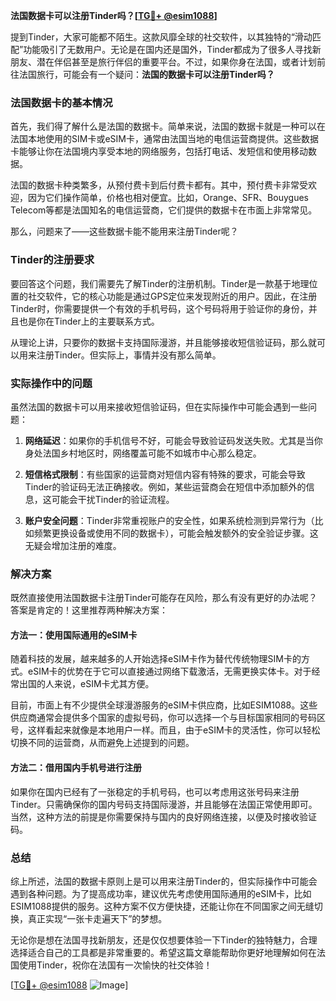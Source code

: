 **法国数据卡可以注册Tinder吗？[[TG💪+ @esim1088](https://t.me/s/esim1088)]**

提到Tinder，大家可能都不陌生。这款风靡全球的社交软件，以其独特的“滑动匹配”功能吸引了无数用户。无论是在国内还是国外，Tinder都成为了很多人寻找新朋友、潜在伴侣甚至是旅行伴侣的重要平台。不过，如果你身在法国，或者计划前往法国旅行，可能会有一个疑问：**法国的数据卡可以注册Tinder吗？**

### 法国数据卡的基本情况

首先，我们得了解什么是法国的数据卡。简单来说，法国的数据卡就是一种可以在法国本地使用的SIM卡或eSIM卡，通常由法国当地的电信运营商提供。这些数据卡能够让你在法国境内享受本地的网络服务，包括打电话、发短信和使用移动数据。

法国的数据卡种类繁多，从预付费卡到后付费卡都有。其中，预付费卡非常受欢迎，因为它们操作简单，价格也相对便宜。比如，Orange、SFR、Bouygues Telecom等都是法国知名的电信运营商，它们提供的数据卡在市面上非常常见。

那么，问题来了——这些数据卡能不能用来注册Tinder呢？

### Tinder的注册要求

要回答这个问题，我们需要先了解Tinder的注册机制。Tinder是一款基于地理位置的社交软件，它的核心功能是通过GPS定位来发现附近的用户。因此，在注册Tinder时，你需要提供一个有效的手机号码，这个号码将用于验证你的身份，并且也是你在Tinder上的主要联系方式。

从理论上讲，只要你的数据卡支持国际漫游，并且能够接收短信验证码，那么就可以用来注册Tinder。但实际上，事情并没有那么简单。

### 实际操作中的问题

虽然法国的数据卡可以用来接收短信验证码，但在实际操作中可能会遇到一些问题：

1. **网络延迟**：如果你的手机信号不好，可能会导致验证码发送失败。尤其是当你身处法国乡村地区时，网络覆盖可能不如城市中心那么稳定。
   
2. **短信格式限制**：有些国家的运营商对短信内容有特殊的要求，可能会导致Tinder的验证码无法正确接收。例如，某些运营商会在短信中添加额外的信息，这可能会干扰Tinder的验证流程。

3. **账户安全问题**：Tinder非常重视账户的安全性，如果系统检测到异常行为（比如频繁更换设备或使用不同的数据卡），可能会触发额外的安全验证步骤。这无疑会增加注册的难度。

### 解决方案

既然直接使用法国数据卡注册Tinder可能存在风险，那么有没有更好的办法呢？答案是肯定的！这里推荐两种解决方案：

#### 方法一：使用国际通用的eSIM卡

随着科技的发展，越来越多的人开始选择eSIM卡作为替代传统物理SIM卡的方式。eSIM卡的优势在于它可以直接通过网络下载激活，无需更换实体卡。对于经常出国的人来说，eSIM卡尤其方便。

目前，市面上有不少提供全球漫游服务的eSIM卡供应商，比如ESIM1088。这些供应商通常会提供多个国家的虚拟号码，你可以选择一个与目标国家相同的号码区号，这样看起来就像是本地用户一样。而且，由于eSIM卡的灵活性，你可以轻松切换不同的运营商，从而避免上述提到的问题。

#### 方法二：借用国内手机号进行注册

如果你在国内已经有了一张稳定的手机号码，也可以考虑用这张号码来注册Tinder。只需确保你的国内号码支持国际漫游，并且能够在法国正常使用即可。当然，这种方法的前提是你需要保持与国内的良好网络连接，以便及时接收验证码。

### 总结

综上所述，法国的数据卡原则上是可以用来注册Tinder的，但实际操作中可能会遇到各种问题。为了提高成功率，建议优先考虑使用国际通用的eSIM卡，比如ESIM1088提供的服务。这种方案不仅方便快捷，还能让你在不同国家之间无缝切换，真正实现“一张卡走遍天下”的梦想。

无论你是想在法国寻找新朋友，还是仅仅想要体验一下Tinder的独特魅力，合理选择适合自己的工具都是非常重要的。希望这篇文章能帮助你更好地理解如何在法国使用Tinder，祝你在法国有一次愉快的社交体验！

[[TG💪+ @esim1088](https://t.me/s/esim1088) ![Image](https://i.postimg.cc/4NQfJmqS/Snipaste-2025-05-13-00-14-12.png)]